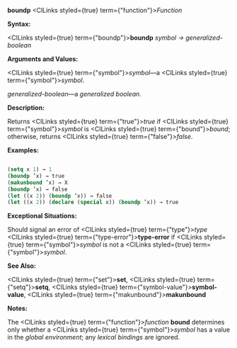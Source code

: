 **boundp** <ClLinks styled={true} term={"function"}><i>Function</i></ClLinks> 



**Syntax:** 



<ClLinks styled={true} term={"boundp"}><b>boundp</b></ClLinks> *symbol → generalized-boolean* 



**Arguments and Values:** 



<ClLinks styled={true} term={"symbol"}><i>symbol</i></ClLinks>—a <ClLinks styled={true} term={"symbol"}><i>symbol</i></ClLinks>. 



*generalized-boolean*—a *generalized boolean*. 



**Description:** 



Returns <ClLinks styled={true} term={"true"}><i>true</i></ClLinks> if <ClLinks styled={true} term={"symbol"}><i>symbol</i></ClLinks> is <ClLinks styled={true} term={"bound"}><i>bound</i></ClLinks>; otherwise, returns <ClLinks styled={true} term={"false"}><i>false</i></ClLinks>. 







 



 



**Examples:**
```lisp

(setq x 1) → 1 
(boundp ’x) → true 
(makunbound ’x) → X 
(boundp ’x) → false 
(let ((x 2)) (boundp ’x)) → false 
(let ((x 2)) (declare (special x)) (boundp ’x)) → true 

```
**Exceptional Situations:** 



Should signal an error of <ClLinks styled={true} term={"type"}><i>type</i></ClLinks> <ClLinks styled={true} term={"type-error"}><b>type-error</b></ClLinks> if <ClLinks styled={true} term={"symbol"}><i>symbol</i></ClLinks> is not a <ClLinks styled={true} term={"symbol"}><i>symbol</i></ClLinks>. 



**See Also:** 



<ClLinks styled={true} term={"set"}><b>set</b></ClLinks>, <ClLinks styled={true} term={"setq"}><b>setq</b></ClLinks>, <ClLinks styled={true} term={"symbol-value"}><b>symbol-value</b></ClLinks>, <ClLinks styled={true} term={"makunbound"}><b>makunbound</b></ClLinks> 



**Notes:** 



The <ClLinks styled={true} term={"function"}><i>function</i></ClLinks> **bound** determines only whether a <ClLinks styled={true} term={"symbol"}><i>symbol</i></ClLinks> has a value in the *global environment*; any *lexical bindings* are ignored. 



